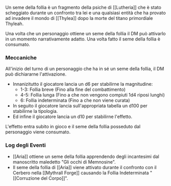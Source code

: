 Un seme della follia è un fragmento della psiche di [[Lutheria]] che è stato scheggiato durante un confronto tra lei e una qualsiasi entità che ha provato ad invadere il mondo di [[Thylea]] dopo la morte del titano primordiale Thyleah.

Una volta che un personaggio ottiene un seme della follia il DM può attivarlo in un momento narrativamente adatto. Una volta fatto il seme della follia è consumato.

### Meccaniche
All'inizio del turno di un personaggio che ha in sé un seme della follia, il DM può dichiararne l'attivazione.

- Innanizitutto il giocatore lancia un d6 per stabilirne la magnitudine:
	- 1-3: Follia breve (Fino alla fine del combattimento)
	- 4-5: Follia lunga (Fino a che non vengono compiuti 1d4 riposi lunghi)
	- 6: Follia indeterminata (Fino a che non viene curata)
- In seguito il giocatore lancia sull'appropriata tabella un d100 per stabilirne la tipologia.
- Ed infine il giocatore lancia un d10 per stabilirne l'effetto.

L'effetto entra subito in gioco e il seme della follia posseduto dal personaggio viene consumato.

### Log degli Eventi
- [[Aria]] ottiene un seme della follia apprendendo degli incantesimi dal manoscritto maledetto "Gli occhi di Memnosine".
- Il seme della follia di [[Aria]] viene attivato durante il confronto con il Cerbero nella [[Mythrall Forge]] causando la Follia Indeterminata "[[Corruzione del Corpo]]".